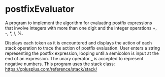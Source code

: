 # postfixEvaluator
A program to implement the algorithm for evaluating postfix expressions that involve integers with more than one digit and the integer operations +, -, *, /, %.

Displays each token as it is encountered and displays the action of each stack operation to trace the action of postfix evaluation. User enters a string representing the postfix expression, looping until a semicolon is input at the end of an expression. The unary operator _ is accepted to represent negative numbers. This program uses the stack class: https://cplusplus.com/reference/stack/stack/



